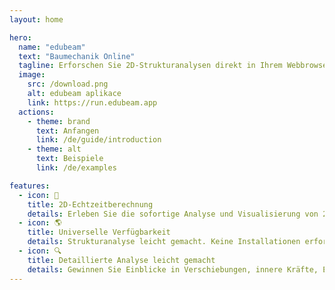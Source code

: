 ```yaml
---
layout: home

hero:
  name: "edubeam"
  text: "Baumechanik Online"
  tagline: Erforschen Sie 2D-Strukturanalysen direkt in Ihrem Webbrowser - zugeschnitten auf Studenten und Ausbilder gleichermaßen.
  image:
    src: /download.png
    alt: edubeam aplikace
    link: https://run.edubeam.app
  actions:
    - theme: brand
      text: Anfangen
      link: /de/guide/introduction
    - theme: alt
      text: Beispiele
      link: /de/examples

features:
  - icon: 🚀
    title: 2D-Echtzeitberechnung
    details: Erleben Sie die sofortige Analyse und Visualisierung von 2D-Strukturen, die sich dynamisch an Parameteränderungen anpassen und so eine interaktive Lern- und Entwurfsreise ermöglichen.
  - icon: 🌎
    title: Universelle Verfügbarkeit
    details: Strukturanalyse leicht gemacht. Keine Installationen erforderlich - sofortiger Zugriff auf edubeam von jedem Gerät mit Internet, zu jeder Zeit.
  - icon: 🔍
    title: Detaillierte Analyse leicht gemacht
    details: Gewinnen Sie Einblicke in Verschiebungen, innere Kräfte, Endkräfte, Steifigkeitsmatrizen und andere kritische Daten mit edubeam.
---
```

